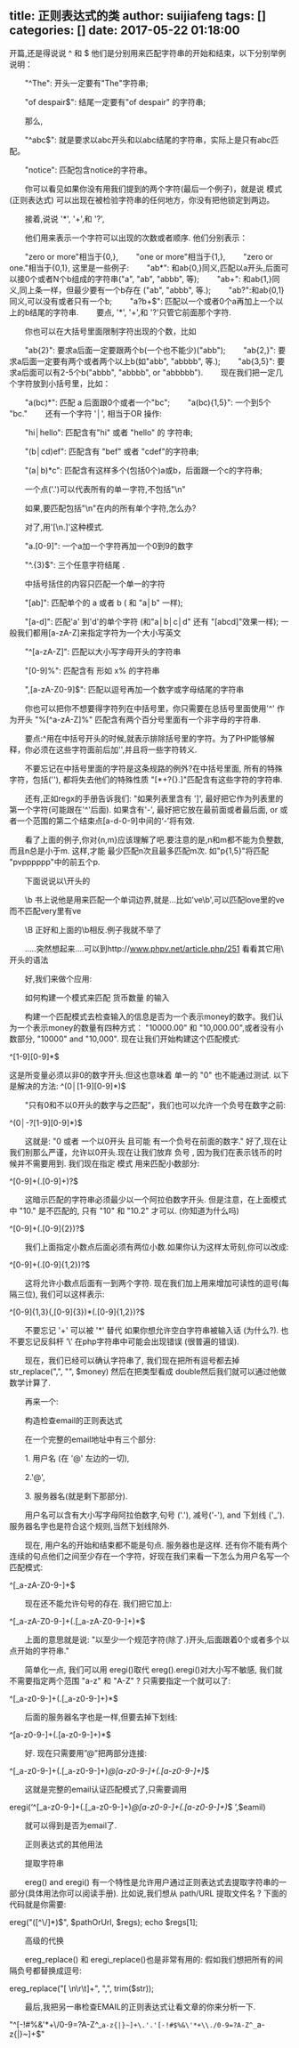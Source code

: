 title: 正则表达式的类
author: suijiafeng
tags: []
categories: []
date: 2017-05-22 01:18:00
---
开篇,还是得说说 ^ 和 $ 他们是分别用来匹配字符串的开始和结束，以下分别举例说明：

　　"^The": 开头一定要有"The"字符串;

　　"of despair$": 结尾一定要有"of despair" 的字符串;

　　那么,

　　"^abc$": 就是要求以abc开头和以abc结尾的字符串，实际上是只有abc匹配。

　　"notice": 匹配包含notice的字符串。

　　你可以看见如果你没有用我们提到的两个字符(最后一个例子)，就是说 模式(正则表达式) 可以出现在被检验字符串的任何地方，你没有把他锁定到两边。

　　接着,说说 '*', '+',和 '?',

　　他们用来表示一个字符可以出现的次数或者顺序. 他们分别表示：

　　"zero or more"相当于{0,}, 
　　"one or more"相当于{1,}, 
　　"zero or one."相当于{0,1}, 这里是一些例子: 
　　"ab*": 和ab{0,}同义,匹配以a开头,后面可以接0个或者N个b组成的字符串("a", "ab", "abbb", 等); 
　　"ab+": 和ab{1,}同义,同上条一样，但最少要有一个b存在 ("ab", "abbb", 等.); 
　　"ab?":和ab{0,1}同义,可以没有或者只有一个b; 
　　"a?b+$": 匹配以一个或者0个a再加上一个以上的b结尾的字符串.
　　要点, '*', '+',和 '?'只管它前面那个字符.

　　你也可以在大括号里面限制字符出现的个数，比如

　　"ab{2}": 要求a后面一定要跟两个b(一个也不能少)("abb"); 
　　"ab{2,}": 要求a后面一定要有两个或者两个以上b(如"abb", "abbbb", 等.); 
　　"ab{3,5}": 要求a后面可以有2-5个b("abbb", "abbbb", or "abbbbb").
　　现在我们把一定几个字符放到小括号里，比如：

　　"a(bc)*": 匹配 a 后面跟0个或者一个"bc"; 
　　"a(bc){1,5}": 一个到5个 "bc."
　　还有一个字符 '│', 相当于OR 操作:

　　"hi│hello": 匹配含有"hi" 或者 "hello" 的 字符串;

　　"(b│cd)ef": 匹配含有 "bef" 或者 "cdef"的字符串;

　　"(a│b)*c": 匹配含有这样多个(包括0个)a或b，后面跟一个c的字符串;

　　一个点('.')可以代表所有的单一字符,不包括"\n"

　　如果,要匹配包括"\n"在内的所有单个字符,怎么办?

　　对了,用'[\n.]'这种模式.

　　"a.[0-9]": 一个a加一个字符再加一个0到9的数字

　　"^.{3}$": 三个任意字符结尾 .

　　中括号括住的内容只匹配一个单一的字符

　　"[ab]": 匹配单个的 a 或者 b ( 和 "a│b" 一样);

　　"[a-d]": 匹配'a' 到'd'的单个字符 (和"a│b│c│d" 还有 "[abcd]"效果一样); 一般我们都用[a-zA-Z]来指定字符为一个大小写英文

　　"^[a-zA-Z]": 匹配以大小写字母开头的字符串

　　"[0-9]%": 匹配含有 形如 x% 的字符串

　　",[a-zA-Z0-9]$": 匹配以逗号再加一个数字或字母结尾的字符串

　　你也可以把你不想要得字符列在中括号里，你只需要在总括号里面使用'^' 作为开头 "%[^a-zA-Z]%" 匹配含有两个百分号里面有一个非字母的字符串.

　　要点:^用在中括号开头的时候,就表示排除括号里的字符。为了PHP能够解释，你必须在这些字符面前后加'',并且将一些字符转义.

　　不要忘记在中括号里面的字符是这条规路的例外?在中括号里面, 所有的特殊字符，包括(''), 都将失去他们的特殊性质 "[*\+?{}.]"匹配含有这些字符的字符串.

　　还有,正如regx的手册告诉我们: "如果列表里含有 ']', 最好把它作为列表里的第一个字符(可能跟在'^'后面). 如果含有'-', 最好把它放在最前面或者最后面, or 或者一个范围的第二个结束点[a-d-0-9]中间的‘-’将有效.

　　看了上面的例子,你对{n,m}应该理解了吧.要注意的是,n和m都不能为负整数,而且n总是小于m. 这样,才能 最少匹配n次且最多匹配m次. 如"p{1,5}"将匹配 "pvpppppp"中的前五个p.


　　下面说说以\开头的

　　\b 书上说他是用来匹配一个单词边界,就是...比如've\b',可以匹配love里的ve而不匹配very里有ve

　　\B 正好和上面的\b相反.例子我就不举了

　　.....突然想起来....可以到http://www.phpv.net/article.php/251 看看其它用\ 开头的语法

　　好,我们来做个应用:

　　如何构建一个模式来匹配 货币数量 的输入

　　构建一个匹配模式去检查输入的信息是否为一个表示money的数字。我们认为一个表示money的数量有四种方式： "10000.00" 和 "10,000.00",或者没有小数部分, "10000" and "10,000". 现在让我们开始构建这个匹配模式:

^[1-9][0-9]*$ 


这是所变量必须以非0的数字开头.但这也意味着 单一的 "0" 也不能通过测试. 以下是解决的方法: 
^(0│[1-9][0-9]*)$ 


　　"只有0和不以0开头的数字与之匹配"，我们也可以允许一个负号在数字之前:

^(0│-?[1-9][0-9]*)$ 


　　这就是: "0 或者 一个以0开头 且可能 有一个负号在前面的数字." 好了,现在让我们别那么严谨，允许以0开头.现在让我们放弃 负号 , 因为我们在表示钱币的时候并不需要用到. 我们现在指定 模式 用来匹配小数部分:

^[0-9]+(\.[0-9]+)?$ 


　　这暗示匹配的字符串必须最少以一个阿拉伯数字开头. 但是注意，在上面模式中 "10." 是不匹配的, 只有 "10" 和 "10.2" 才可以. (你知道为什么吗)

^[0-9]+(\.[0-9]{2})?$ 


　　我们上面指定小数点后面必须有两位小数.如果你认为这样太苛刻,你可以改成:

^[0-9]+(\.[0-9]{1,2})?$ 


　　这将允许小数点后面有一到两个字符. 现在我们加上用来增加可读性的逗号(每隔三位), 我们可以这样表示:

^[0-9]{1,3}(,[0-9]{3})*(\.[0-9]{1,2})?$ 


　　不要忘记 '+' 可以被 '*' 替代 如果你想允许空白字符串被输入话 (为什么?). 也不要忘记反斜杆 ’\’ 在php字符串中可能会出现错误 (很普遍的错误).

　　现在，我们已经可以确认字符串了, 我们现在把所有逗号都去掉 str_replace(",", "", $money) 然后在把类型看成 double然后我们就可以通过他做数学计算了.

　　再来一个:

　　构造检查email的正则表达式

　　在一个完整的email地址中有三个部分:

　　1. 用户名 (在 '@' 左边的一切),

　　2.'@',

　　3. 服务器名(就是剩下那部分).

　　用户名可以含有大小写字母阿拉伯数字,句号 ('.'), 减号('-'), and 下划线 ('_'). 服务器名字也是符合这个规则,当然下划线除外.

　　现在, 用户名的开始和结束都不能是句点. 服务器也是这样. 还有你不能有两个连续的句点他们之间至少存在一个字符，好现在我们来看一下怎么为用户名写一个匹配模式:

^[_a-zA-Z0-9-]+$ 


　　现在还不能允许句号的存在. 我们把它加上:

^[_a-zA-Z0-9-]+(\.[_a-zA-Z0-9-]+)*$ 


　　上面的意思就是说: "以至少一个规范字符(除了.)开头,后面跟着0个或者多个以点开始的字符串."

　　简单化一点, 我们可以用 eregi()取代 ereg().eregi()对大小写不敏感, 我们就不需要指定两个范围 "a-z" 和 "A-Z" ? 只需要指定一个就可以了:

^[_a-z0-9-]+(\.[_a-z0-9-]+)*$ 


　　后面的服务器名字也是一样,但要去掉下划线:

^[a-z0-9-]+(\.[a-z0-9-]+)*$ 


　　好. 现在只需要用”@”把两部分连接:

^[_a-z0-9-]+(\.[_a-z0-9-]+)*@[a-z0-9-]+(\.[a-z0-9-]+)*$ 


　　这就是完整的email认证匹配模式了,只需要调用

eregi(‘^[_a-z0-9-]+(\.[_a-z0-9-]+)*@[a-z0-9-]+(\.[a-z0-9-]+)*$ ’,$eamil) 


　　就可以得到是否为email了.

　　正则表达式的其他用法

　　提取字符串

　　ereg() and eregi() 有一个特性是允许用户通过正则表达式去提取字符串的一部分(具体用法你可以阅读手册). 比如说,我们想从 path/URL 提取文件名 ? 下面的代码就是你需要:

  ereg("([^\\/]*)$", $pathOrUrl, $regs); 
  echo $regs[1]; 


　　高级的代换

　　ereg_replace() 和 eregi_replace()也是非常有用的: 假如我们想把所有的间隔负号都替换成逗号:

ereg_replace("[ \n\r\t]+", ",", trim($str)); 


　　最后,我把另一串检查EMAIL的正则表达式让看文章的你来分析一下.

"^[-!#$%&\'*+\\./0-9=?A-Z^_`a-z{|}~]+'.'@'.'[-!#$%&\'*+\\/0-9=?A-Z^_`a-z{|}~]+\.'.'[-!#$%&\'*+\\./0-9=?A-Z^_`a-z{|}~]+$" 